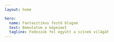 ```yaml
---
layout: home

hero:
  name: Fantasztikus festő blogom
  text: Bemutatom a képeimet
  tagline: Fedezzük fel együtt a színek világát
---
```

<script setup>
  
  import ArticleCard from "../.vitepress/theme/components/ArticleCard.vue"

  const cards = [
    {
        title: 'Első bejegyzés',
        description: 'Üdvözöllek a festő blogomon! Itt megosztom veled festményeimet, kreatív gondolataimat és az elkészült alkotásaimat.',
        image: '/blog/images/ecset.jpg',
        author: 'HadikP',
        date: '2025-01-13',
        path: '/blog/hu/startblog'
    },
    {
        title: 'Reggeli köd',
        description: 'Reggeli köd című festményem története, inspirációim, a festés folyamata, és a felhasznált anyagok.',
        image: '/blog/images/reggeli_kod.jpg',
        author: 'HadikP',
        date: '2025-01-20',
        path: '/blog/hu/mist'
    },
    {
        title: 'Nyári kiállításom',
        description: 'Három alkotásomat mutattam be: egy párizsi olimpia ihlette festményt, a perui Laguna 69-et ábrázoló pasztellt és egy lótuszokról készült akrillt',
        image: '/blog/images/kiallitas.jpg',
        author: 'HadikP',
        date: '2025-01-28',
        path: '/blog/hu/exhibition'
    },
    {
        title: 'Korai munkáim',
        description: 'Korai alkotásaim – Három első művem: egy pasztell teknős, egy elsüllyedt templomtorony és egy akvarell mediterrán kapu.',
        image: '/blog/images/collage.jpg',
        author: 'HadikP',
        date: '2025-02-08',
        path: '/blog/hu/early_works'
    },
    {
        title: 'Reggeli köd - saját verzió',
        description: 'A Reggeli köd című festményem újragondolása és az alkotói tapasztalataim.',
        image: '/blog/images/my_mist.jpg',
        author: 'HadikP',
        date: '2025-02-12',
        path: '/blog/hu/my_mist'
    },
    {
        title: 'Mediterrán kapu',
        description: 'Egy részletgazdag akvarell festmény születése, amely egy mediterrán kapu varázslatos hangulatát örökíti meg.',
        image: '/blog/images/kapu.jpg',
        author: 'HadikP',
        date: '2025-03-05',
        path: '/blog/hu/gate'
    },
    {
        title: 'Görög-Magyar Mail art kiállítás',
        description: 'Négy alkotásom a Mobil Bódé Galéria görög-magyar mail art kiállításán – magyar művek Athénban, görögök Budapesten.',
        image: '/blog/images/gorog.jpg',
        author: 'HadikP',
        date: '2025-04-25',
        path: '/blog/hu/exchibition_bode'
    },
  ]
  
</script>

<ArticleCard :cards="cards" />